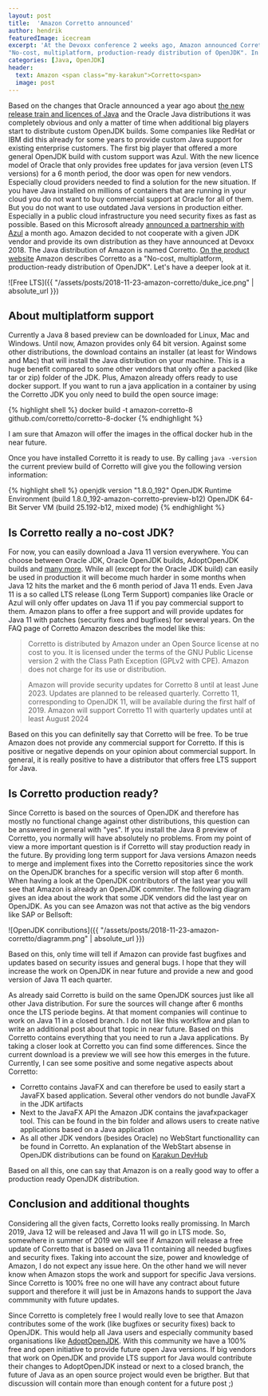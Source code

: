 ```yaml
---
layout: post
title:  'Amazon Corretto announced'
author: hendrik
featuredImage: icecream
excerpt: 'At the Devoxx conference 2 weeks ago, Amazon announced Corretto as a new player in the OpenJDK market. Next to companies like SAP, Oracle or Bellsoft, the cloud computing company now provides a custom OpenJDK build. On the website Amazon Corretto is described as 
"No-cost, multiplatform, production-ready distribution of OpenJDK". In this post I will have a deeper look at Corretto and explain why Amazon did this move.'
categories: [Java, OpenJDK]
header:
  text: Amazon <span class="my-karakun">Corretto<span>
  image: post
---
```


Based on the changes that Oracle announced a year ago about [the new release train and licences of Java](/java/2018/06/25/java-releases.html) and the Oracle Java distributions it was completely obvious and only a matter of time 
when additional big players start to distribute custom OpenJDK builds. Some companies like RedHat or IBM did this already for some years to provide custom Java support 
for existing enterprise customers. The first big player that offered a more general OpenJDK build with custom support was Azul. With the new licence model of Oracle that 
only provides free updates for java version (even LTS versions) for a 6 month period, the door was open for new vendors. Especially cloud providers needed to find a 
solution for the new situation. If you have Java installed on millions of containers that are running in your cloud you do not want to buy commercial support at Oracle 
for all of them. But you do not want to use outdated Java versions in production either. Especially in a public cloud infrastructure you need security fixes as fast 
as possible. Based on this Microsoft already [announced a partnership with Azul](https://azure.microsoft.com/en-us/blog/microsoft-and-azul-systems-bring-free-java-lts-support-to-azure/) a month ago. Amazon decided to not cooperate with a given JDK vendor and provide its 
own distribution as they have announced at Devoxx 2018. The Java distribution of Amazon is named Corretto. [On the product website](https://aws.amazon.com/de/corretto/) Amazon describes Corretto as a "No-cost, multiplatform, production-ready distribution of OpenJDK". Let's have a deeper look at it.

![Free LTS]({{ "/assets/posts/2018-11-23-amazon-corretto/duke_ice.png" | absolute_url }})

## About multiplatform support

Currently a Java 8 based preview can be downloaded for Linux, Mac and Windows. Until now, Amazon provides only 64 bit version. Against some other distributions, the download 
contains an installer (at least for Windows and Mac) that will install the Java distribution on your machine. This is a huge benefit compared to some other vendors that 
only offer a packed (like tar or zip) folder of the JDK. Plus, Amazon already offers ready to use docker support. If you want to run a java application in a container by using the Corretto JDK you only need to build the open source image:

{% highlight shell %}
docker build -t amazon-corretto-8 github.com/corretto/corretto-8-docker
{% endhighlight %}

I am sure that Amazon will offer the images in the offical docker hub in the near future.

Once you have installed Corretto it is ready to use. By calling `java -version` the current preview build of Corretto will give you the following version information:

{% highlight shell %}
openjdk version "1.8.0_192"
OpenJDK Runtime Environment (build 1.8.0_192-amazon-corretto-preview-b12)
OpenJDK 64-Bit Server VM (build 25.192-b12, mixed mode)
{% endhighlight %}

## Is Corretto really a no-cost JDK?

For now, you can easily download a Java 11 version everywhere. You can choose between Oracle JDK, Oracle OpenJDK builds, AdoptOpenJDK builds and [many more](/jdks/). 
While all (except for the Oracle JDK build) can easily be used in production it will become much harder in some months when Java 12 hits the market and the 6 month period 
of Java 11 ends. Even Java 11 is a so called LTS release (Long Term Support) companies like Oracle or Azul will only offer updates on Java 11 if you pay 
commercial support to them. Amazon plans to offer a free support and will provide updates for Java 11 with patches (security fixes and bugfixes) for 
several years. On the FAQ page of Corretto Amazon describes the model like this:

> Corretto is distributed by Amazon under an Open Source license at no cost to you. It is licensed under the terms of the GNU 
> Public License version 2 with the Class Path Exception (GPLv2 with CPE). Amazon does not charge for its use or distribution.

> Amazon will provide security updates for Corretto 8 until at least June 2023. Updates are planned to be released quarterly.
> Corretto 11, corresponding to OpenJDK 11, will be available during the first half of 2019. Amazon will support Corretto 11 with quarterly updates until at least August 2024

Based on this you can definitelly say that Corretto will be free. To be true Amazon does not provide any commercial support for Corretto.
If this is positive or negative depends on your opinion about commercial support. In general, it is really positive to have a distributor that offers free LTS support for Java.

## Is Corretto production ready?

Since Corretto is based on the sources of OpenJDK and therefore has mostly no functional change against other distributions, this question can be answered in general with "yes". 
If you install the Java 8 preview of Corretto, you normally will have absolutely no problems. From my point of view a more important question is if Corretto will stay
production ready in the future. By providing long term support for Java versions Amazon needs to merge and implement fixes into the Corretto repositories since the work on
the OpenJDK branches for a specific version will stop after 6 month. When having a look at the OpenJDK contributors of the last year you will see that Amazon is already an
OpenJDK commiter. The following diagram gives an idea about the work that some JDK vendors did the last year on OpenJDK. As you can see Amazon was not that active as the
big vendors like SAP or Bellsoft:

![OpenJDK conributions]({{ "/assets/posts/2018-11-23-amazon-corretto/diagramm.png" | absolute_url }})

Based on this, only time will tell if Amazon can provide fast bugfixes and updates based on security issues and general bugs. I hope that they will increase the work on OpenJDK in near future and
provide a new and good version of Java 11 each quarter.

As already said Corretto is build on the same OpenJDK sources just like all other Java distribution. For sure the sources will change after 6 months once the LTS periode begins. At that moment companies
will continue to work on Java 11 in a closed branch. I do not like this workflow and plan to write an additional post about that topic in near future. Based on this Corretto contains everything that
you need to run a Java applications. By taking a closer look at Corretto you can find some differences. Since the current download is a preview we will see how this emerges in the future. Currently, I
can see some positive and some negative aspects about Corretto:

* Corretto contains JavaFX and can therefore be used to easily start a JavaFX based application. Several other vendors do not bundle JavaFX in the JDK artifacts
* Next to the JavaFX API the Amazon JDK contains the javafxpackager tool. This can be found in the bin folder and allows users to create native applications based on a Java application
* As all other JDK vendors (besides Oracle) no WebStart functionallity can be found in Corretto. An explanation of the WebStart absense in OpenJDK distributions can be found on [Karakun DevHub](https://dev.karakun.com/webstart/)

Based on all this, one can say that Amazon is on a really good way to offer a production ready OpenJDK distribution.

## Conclusion and additional thoughts

Considering all the given facts, Corretto looks really promissing. In March 2019, Java 12 will be released and Java 11 will go in LTS mode. So, somewhere in summer of 2019 we will
see if Amazon will release a free update of Corretto that is based on Java 11 containing all needed bugfixes and security fixes. Taking into account the size, power and
knowledge of Amazon, I do not expect any issue here. On the other hand we will never know when Amazon stops the work and support for specific Java versions. Since
Corretto is 100% free no one will have any contract about future support and therefore it will just be in Amazons hands to support the Java commmunity with future
updates.

Since Corretto is completely free I would really love to see that Amazon contributes some of the work (like bugfixes or security fixes) back to OpenJDK. This would help all Java users and 
especially community based organisations like [AdoptOpenJDK](https://adoptopenjdk.net). With this
community we have a 100% free and open initiative to provide future open Java versions. If big vendors that work on OpenJDK and provide LTS support for Java would
contribute their changes to AdoptOpenJDK instead or next to a closed branch, the future of Java as an open source project would even be brigther. But that discussion
will contain more than enough content for a future post ;)

